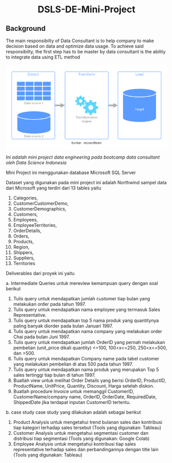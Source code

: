 <h1 align="center">
DSLS-DE-Mini-Project
<br>
</h1>


## Background
The main responsibilty of Data Consultant is to help company to make decision based on data and optimize data usage. To achieve said responsibilty, the first step has to be master by data consultant is the ability to integrate data using ETL method

<img src="https://raw.githubusercontent.com/UltEng/DSLS-DE-Mini-Project/master/ETL.png">








*Ini adalah mini project data engineering pada bootcamp data consultant oleh Data Science Indonesia*

Mini Project ini menggunakan database Microsoft SQL Server

Dataset yang digunakan pada mini project ini adalah Northwind sampel data dari Microsoft yang terdiri dari 13 tables yaitu
1. Categories,
2. CustomerCustomerDemo,
3. CustomerDemographics,
4. Customers,
5. Employees,
6. EmployeeTerritories,
7. OrderDetails,
8. Orders,
9. Products,
10. Region,
11. Shippers,
12. Suppliers,
13. Territories

Deliverables dari proyek ini yaitu

a. Intermediate Queries 
untuk mereview kemampuan query dengan soal berikut
1. Tulis query untuk mendapatkan jumlah customer tiap bulan yang melakukan order pada tahun 1997.
2. Tulis query untuk mendapatkan nama employee yang termasuk Sales Representative.
3. Tulis query untuk mendapatkan top 5 nama produk yang quantitynya paling banyak diorder pada bulan Januari 1997.
4. Tulis query untuk mendapatkan nama company yang melakukan order Chai pada bulan Juni 1997.
5. Tulis query untuk mendapatkan jumlah OrderID yang pernah melakukan pembelian (unit_price dikali quantity) <=100, 100<x<=250, 250<x<=500, dan >500.
6. Tulis query untuk mendapatkan Company name pada tabel customer yang melakukan pembelian di atas 500 pada tahun 1997.
7. Tulis query untuk mendapatkan nama produk yang merupakan Top 5 sales tertinggi tiap bulan di tahun 1997.
8. Buatlah view untuk melihat Order Details yang berisi OrderID, ProductID, ProductName, UnitPrice, Quantity, Discount, Harga setelah diskon.
9. Buatlah procedure Invoice untuk memanggil CustomerID, CustomerName/company name, OrderID, OrderDate, RequiredDate, ShippedDate jika terdapat inputan CustomerID tertentu.

b. case study
case study yang dilakukan adalah sebagai berikut
1. Product Analysis
untuk mengetahui trend bulanan sales dan kontribusi tiap kategori terhadap sales tersebut (Tools yang digunakan: Tableau)
2. Customer Analysis
untuk mengetahui segmentasi customer dan distribusi tiap segmentasi (Tools yang digunakan: Google Colab)
3. Employee Analysis
untuk mengetahui kontribusi tiap sales representative terhadap sales dan perbandingannya dengan title lain (Tools yang digunakan: Tableau)

